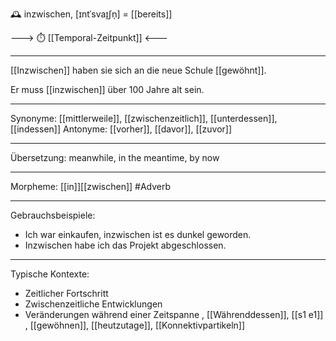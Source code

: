 🕰️ inzwischen, [ɪntˈsvaɪ̯ʃn̩] = [[bereits]]

---> ⏱️ [[Temporal-Zeitpunkt]] <---


---
[[Inzwischen]] haben sie sich an die neue Schule [[gewöhnt]].

Er muss [[inzwischen]] über 100 Jahre alt sein.

---
Synonyme: [[mittlerweile]], [[zwischenzeitlich]], [[unterdessen]], [[indessen]]
Antonyme: [[vorher]], [[davor]], [[zuvor]]

---
Übersetzung: meanwhile, in the meantime, by now

---
Morpheme: [[in]][[zwischen]]
 #Adverb

---
Gebrauchsbeispiele:
- Ich war einkaufen, inzwischen ist es dunkel geworden.
- Inzwischen habe ich das Projekt abgeschlossen.

---
Typische Kontexte:
- Zeitlicher Fortschritt
- Zwischenzeitliche Entwicklungen
- Veränderungen während einer Zeitspanne
, [[Währenddessen]], [[s1 e1]]
, [[gewöhnen]], [[heutzutage]], [[Konnektivpartikeln]]